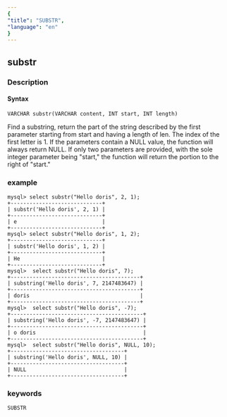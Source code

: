 ```yaml
---
{
"title": "SUBSTR",
"language": "en"
}
---
```


<!--
Licensed to the Apache Software Foundation (ASF) under one
or more contributor license agreements.  See the NOTICE file
distributed with this work for additional information
regarding copyright ownership.  The ASF licenses this file
to you under the Apache License, Version 2.0 (the
"License"); you may not use this file except in compliance
with the License.  You may obtain a copy of the License at
  http://www.apache.org/licenses/LICENSE-2.0
Unless required by applicable law or agreed to in writing,
software distributed under the License is distributed on an
"AS IS" BASIS, WITHOUT WARRANTIES OR CONDITIONS OF ANY
KIND, either express or implied.  See the License for the
specific language governing permissions and limitations
under the License.
-->

## substr
### Description
#### Syntax

`VARCHAR substr(VARCHAR content, INT start, INT length)`

Find a substring, return the part of the string described by the first parameter starting from start and having a length of len. The index of the first letter is 1.
If the parameters contain a NULL value, the function will always return NULL. If only two parameters are provided, with the sole integer parameter being "start," the function will return the portion to the right of "start."

### example

```
mysql> select substr("Hello doris", 2, 1);
+-----------------------------+
| substr('Hello doris', 2, 1) |
+-----------------------------+
| e                           |
+-----------------------------+
mysql> select substr("Hello doris", 1, 2);
+-----------------------------+
| substr('Hello doris', 1, 2) |
+-----------------------------+
| He                          |
+-----------------------------+
mysql>  select substr("Hello doris", 7);
+-----------------------------------------+
| substring('Hello doris', 7, 2147483647) |
+-----------------------------------------+
| doris                                   |
+-----------------------------------------+
mysql>  select substr("Hello doris", -7);
+------------------------------------------+
| substring('Hello doris', -7, 2147483647) |
+------------------------------------------+
| o doris                                  |
+------------------------------------------+
mysql>  select substr("Hello doris", NULL, 10);
+------------------------------------+
| substring('Hello doris', NULL, 10) |
+------------------------------------+
| NULL                               |
+------------------------------------+
```
### keywords
    SUBSTR
